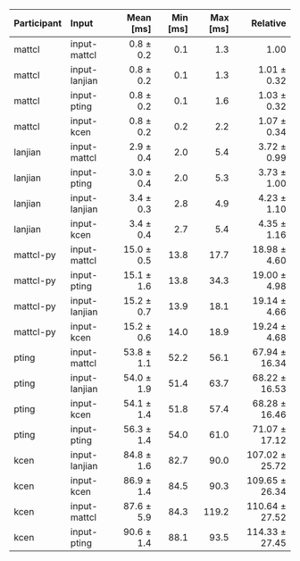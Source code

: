| Participant | Input | Mean [ms] | Min [ms] | Max [ms] | Relative |
|:---|:---|---:|---:|---:|---:|
| mattcl | input-mattcl | 0.8 ± 0.2 | 0.1 | 1.3 | 1.00 |
| mattcl | input-lanjian | 0.8 ± 0.2 | 0.1 | 1.3 | 1.01 ± 0.32 |
| mattcl | input-pting | 0.8 ± 0.2 | 0.1 | 1.6 | 1.03 ± 0.32 |
| mattcl | input-kcen | 0.8 ± 0.2 | 0.2 | 2.2 | 1.07 ± 0.34 |
| lanjian | input-mattcl | 2.9 ± 0.4 | 2.0 | 5.4 | 3.72 ± 0.99 |
| lanjian | input-pting | 3.0 ± 0.4 | 2.0 | 5.3 | 3.73 ± 1.00 |
| lanjian | input-lanjian | 3.4 ± 0.3 | 2.8 | 4.9 | 4.23 ± 1.10 |
| lanjian | input-kcen | 3.4 ± 0.4 | 2.7 | 5.4 | 4.35 ± 1.16 |
| mattcl-py | input-mattcl | 15.0 ± 0.5 | 13.8 | 17.7 | 18.98 ± 4.60 |
| mattcl-py | input-pting | 15.1 ± 1.6 | 13.8 | 34.3 | 19.00 ± 4.98 |
| mattcl-py | input-lanjian | 15.2 ± 0.7 | 13.9 | 18.1 | 19.14 ± 4.66 |
| mattcl-py | input-kcen | 15.2 ± 0.6 | 14.0 | 18.9 | 19.24 ± 4.68 |
| pting | input-mattcl | 53.8 ± 1.1 | 52.2 | 56.1 | 67.94 ± 16.34 |
| pting | input-lanjian | 54.0 ± 1.9 | 51.4 | 63.7 | 68.22 ± 16.53 |
| pting | input-kcen | 54.1 ± 1.4 | 51.8 | 57.4 | 68.28 ± 16.46 |
| pting | input-pting | 56.3 ± 1.4 | 54.0 | 61.0 | 71.07 ± 17.12 |
| kcen | input-lanjian | 84.8 ± 1.6 | 82.7 | 90.0 | 107.02 ± 25.72 |
| kcen | input-kcen | 86.9 ± 1.4 | 84.5 | 90.3 | 109.65 ± 26.34 |
| kcen | input-mattcl | 87.6 ± 5.9 | 84.3 | 119.2 | 110.64 ± 27.52 |
| kcen | input-pting | 90.6 ± 1.4 | 88.1 | 93.5 | 114.33 ± 27.45 |
